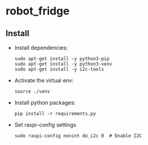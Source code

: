 # robot_fridge

## Install

- Install dependencies:

      sudo apt-get install -y python3-pip
      sudo apt-get install -y python3-venv
      sudo apt-get install -y i2c-tools

- Activate the virtual env:

      source ./venv

- Install python packages:

      pip install -r requirements.py


- Set raspi-config settings

      sudo raspi-config nonint do_i2c 0  # Enable I2C
